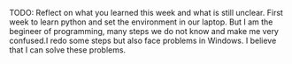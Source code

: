 TODO: Reflect on what you learned this week and what is still unclear.
First week to learn python and set the environment in our laptop. But I am the begineer of programming, many steps we do not know and make me very confused.I redo some steps but also face problems in Windows. I believe that I can solve these problems.
